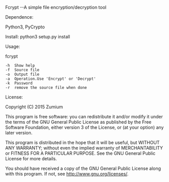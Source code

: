 Fcrypt  --A simple file encryption/decryption tool

Dependence:

Python3, PyCrypto

Install:
	python3 setup.py install

Usage:

fcrypt 

	-h	Show help
	-f	Source file
	-o	Output file
	-a	Operation.Use 'Encrypt' or 'Decrypt'
	-k	Password
	-r 	remove the source file when done

License:

Copyright (C) 2015 Zumium
	
This program is free software: you can redistribute it and/or modify it under the terms of the GNU General Public License as published by the Free Software Foundation, either version 3 of the License, or (at your option) any later version.

This program is distributed in the hope that it will be useful, but WITHOUT ANY WARRANTY; without even the implied warranty of MERCHANTABILITY or FITNESS FOR A PARTICULAR PURPOSE. See the GNU General Public License for more details.

You should have received a copy of the GNU General Public License along with this program. If not, see http://www.gnu.org/licenses/.
